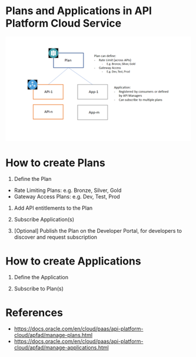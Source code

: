 # Plans and Applications in API Platform Cloud Service
![Plans and Applications in APIPCS](plans-applications-apipcs.png)

# How to create Plans

1. Define the Plan
  - Rate Limiting Plans: e.g. Bronze, Silver, Gold
  - Gateway Access Plans: e.g. Dev, Test, Prod

1. Add API entitlements to the Plan

1. Subscribe Application(s)

1. [Optional] Publish the Plan on the Developer Portal, for developers to discover and request subscription

# How to create Applications

1. Define the Application

1. Subscribe to Plan(s)

# References
* https://docs.oracle.com/en/cloud/paas/api-platform-cloud/apfad/manage-plans.html
* https://docs.oracle.com/en/cloud/paas/api-platform-cloud/apfad/manage-applications.html

